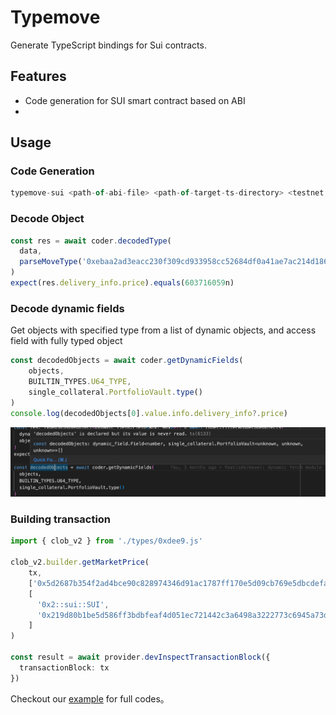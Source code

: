 # Typemove 
Generate TypeScript bindings for Sui contracts.
## Features
 - Code generation for SUI smart contract based on ABI
 - 
## Usage
### Code Generation
```typescript
typemove-sui <path-of-abi-file> <path-of-target-ts-directory> <testnet|mainnet>
```

### Decode Object
```typescript
const res = await coder.decodedType(
  data,
  parseMoveType('0xebaa2ad3eacc230f309cd933958cc52684df0a41ae7ac214d186b80f830867d2::single_collateral::Info')
)
expect(res.delivery_info.price).equals(603716059n)
```

### Decode dynamic fields
Get objects with specified type from a list of dynamic objects, and access field with fully typed object
```typescript
const decodedObjects = await coder.getDynamicFields(
    objects,
    BUILTIN_TYPES.U64_TYPE,
    single_collateral.PortfolioVault.type()
)
console.log(decodedObjects[0].value.info.delivery_info?.price)
```
![dynamic_fields.png](images/dynamic_fields.png)

### Building transaction
```typescript
import { clob_v2 } from './types/0xdee9.js'

clob_v2.builder.getMarketPrice(
    tx,
    ['0x5d2687b354f2ad4bce90c828974346d91ac1787ff170e5d09cb769e5dbcdefae'],
    [
      '0x2::sui::SUI',
      '0x219d80b1be5d586ff3bdbfeaf4d051ec721442c3a6498a3222773c6945a73d9f::usdt::USDT',
    ]
)

const result = await provider.devInspectTransactionBlock({
  transactionBlock: tx
})

```

Checkout our [example](./examples/sui) for full codes。